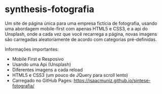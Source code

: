 # synthesis-fotografia
Um site de página única para uma empresa fictícia de fotografia, usando uma abordagem mobile-first com apenas HTML5 e CSS3, e a api do Unsplash, onde a cada vez que você recarrega a página, novas imagens são carregadas aleatoriamente de acordo com categorias pré-definidas.

Informações importantes:
- Mobile First e Resposivo
- Usando uma Api (Unsplash)
- Diferentes imagens a cada reload
- HTML5 e CSS3 (um pouco de JQuery para scroll lento)
- Carregado no GitHub Pages: https://isaacmuniz.github.io/sintese-fotografia/
